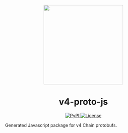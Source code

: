 <p align="center"><img src="https://dydx.exchange/icon.svg?" width="256" /></p>

<h1 align="center">v4-proto-js</h1>

<div align="center">
  <a href='https://www.npmjs.com/package/@dydxprotocol/v4-proto'>
    <img src='https://img.shields.io/npm/v/@dydxprotocol/v4-proto.svg' alt='PyPI'/>
  </a>
  <a href='https://github.com/dydxprotocol/v4-chain/blob/main/v4-proto-js/LICENSE'>
    <img src='https://img.shields.io/badge/License-BSL_1.1-blue' alt='License' />
  </a>
</div>

Generated Javascript package for v4 Chain protobufs.
